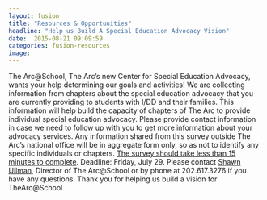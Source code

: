 ```yaml
---
layout: fusion
title: "Resources & Opportunities"
headline: "Help us Build A Special Education Advocacy Vision"
date:  2015-08-21 09:09:59
categories: fusion-resources
image: 
---
```

The Arc@School, The Arc’s new Center for Special Education Advocacy, wants your help determining our goals and activities! We are collecting information from chapters about the special education advocacy that you are currently providing to students with I/DD and their families. This information will help build the capacity of chapters of The Arc to provide individual special education advocacy. Please provide contact information in case we need to follow up with you to get more information about your advocacy services. Any information shared from this survey outside The Arc’s national office will be in aggregate form only, so as not to identify any specific individuals or chapters. <a href="https://www.surveymonkey.com/r/N5FS2BC">The survey should take less than 15 minutes to complete</a>. Deadline: Friday, July 29. Please contact <a href="Ullman@thearc.org">Shawn Ullman</a>, Director of The Arc@School or by phone at 202.617.3276 if you have any questions. Thank you for helping us build a vision for TheArc@School
